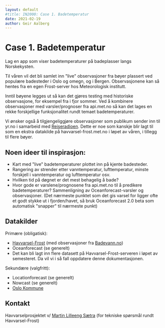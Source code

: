 ```yaml
---
layout: default
#title: IN2000: Case 1. Badetemperatur
date: 2021-02-19
author: Geir Aalberg
---
```


# Case 1. Badetemperatur

Lag en app som viser badetemperaturer på badeplasser langs Norskekysten.

Til våren vil det bli samlet inn "live" observasjoner fra bøyer plassert ved populære
badesteder i Oslo og omegn, og i Bergen. Observasjonene kan så hentes
fra en egen Frost-server hos Meteorologisk institutt.

Inntil bøyene legges ut så kan det gjøres testing med historiske observasjone,
for eksempel fra i fjor sommer. Ved å kombinere observasjoner med
varsler/prognoser fra api.met.no så kan det lages en rekke forskjellige
funksjonalitet rundt temaet badetemperaturer.

Vi ønsker også å tilgjengeliggjøre observasjoner som publikum sender
inn til yr.no i samarbeid med
[Reiseradioen](https://www.yr.no/nb/badetemperaturer​). Dette er noe som kanskje
blir lagt til som en ekstra datakilde på havvarsel-frost.met.no i løpet av
våren, i tillegg til flere bøyer.

## Noen ideer til inspirasjon:

 - Kart med "live" badetemperaturer plottet inn på kjente badesteder.
 - Rangering av strender etter vanntemperatur, lufttemperatur, minste forskjell i vanntemperatur og lufttemperatur osv.
 - Hvilken tid på døgnet er det mest behagelig å bade?
 - Hvor gode er varslene/prognosene fra api.met.no til å predikere
   badetemperaturer? Sammenligning av Oceanforecast-varsler og observasjoner. (Det nærmeste
   punktet som det gis varsel for ligger ofte et godt stykke ut i
   fjorden/havet, så bruk Oceanforecast 2.0 beta som automatisk "snapper" til nærmeste punkt)

## Datakilder

Primære (obligatisk):

- [Havvarsel-Frost](http://havvarsel-frost.met.no) (med observasjoner fra [Badevann.no](https://badevann.no/))
- Oceanforecast (se generelt)
- Det kan bli lagt inn flere datasett på Havvarsel-Frost-serveren i løpet av semesteret. Da vil vi i så fall oppdatere denne dokumentasjonen.

Sekundære (valgfritt):

- Locationforecast (se generelt)
- Nowcast (se generelt)
- [Oslo Kommune](https://www.oslo.kommune.no/natur-kultur-og-fritid/tur-og-friluftsliv/badeplasser-og-temperaturer/)

## Kontakt

Havvarselprosjektet v/ [Martin Lilleeng Sætra](mailto:martinls@met.no) (for tekniske spørsmål rundt Havvarsel-Frost)

